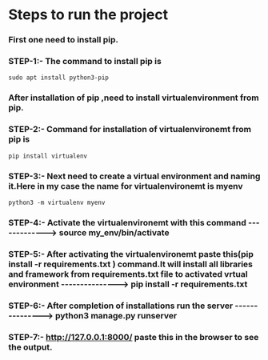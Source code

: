 # Steps to run the project

### First one need to install pip.

### STEP-1:- The command to install pip is 
    sudo apt install python3-pip


### After installation of pip ,need to install virtualenvironment from pip.


### STEP-2:- Command for installation of virtualenvironemt from pip is 
    pip install virtualenv


### STEP-3:- Next need to create a virtual environment and naming it.Here in my case the name for virtualenvironemt is myenv     
    python3 -m virtualenv myenv


### STEP-4:- Activate the virtualenvironemt with this command ------------->   source my_env/bin/activate


### STEP-5:- After activating the virtualenvironemt paste this(pip install -r requirements.txt ) command.It will install all  libraries and framework from  requirements.txt  file to activated vrtual environment --------------->   pip install -r requirements.txt 


### STEP-6:- After completion of installations run the server --------------->    python3 manage.py runserver


### STEP-7:- http://127.0.0.1:8000/       paste this in the browser to see the output.
